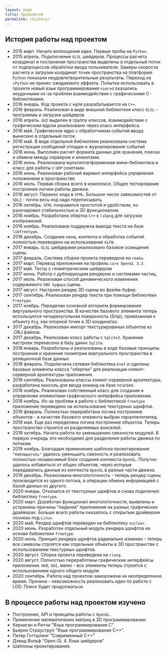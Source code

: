 ```yaml
---
layout: page
title: Хронология
permalink: /history/
---
```


## История работы над проектом

- 2015 март. Начало воплощения идеи. Первые пробы на `Python`.
- 2015 апрель. Подключение `GLSL` шейдеров. Процессы расчета координат и построения пространства выделены в отдельный поток от подпроцессов обработки ввода пользователя.
Замеры скорости расчета и загрузки координат точек пространства на платформе `Python` показали неудовлетворительные результаты. Переход на `cPython` не принес ожидаемого эффекта. Попытки использовать в проекте новый язык программирования `nimrod` оказались неудачными из-за проблем взаимодействия с графическими С-библиотеками. 
- 2016 январь. Код проекта с нуля разрабатывается на `C++`.
- 2016 февраль. Реализован в виде внешней библиотеки класс `GLSL` - программы и загрузки шейдеров.
- 2016 апрель. `GUI` выделен в группу классов, взаимодействие с графическим ядром реализовано через класс интерфейса.
- 2016 май. Графическое ядро с обработчиком событий ввода вынесено в отдельный поток.
- 2016 май. В виде отдельной библиотеки реализована система регистрации сообщений отладки и журналирование событий
- 2016 июнь. Выполнен расчет формата данных для хранения, поиска и обмена между сервером и клиентами.
- 2016 июнь. Реализована мультиплатформенная мини-библиотека и класс для работы с `UDP` сокетами.
- 2016 июнь. Реализован рабочий вариант интерфейса управления положением в пространстве.
- 2016 июль. Первая сборка всего в комплексе. Общее тестирование построения логики работы движка.
- 2016 август. Перенос кода в `SFML`. Большое число зависимостей от `SDL2` - почти весь код надо переписывать.
- 2016 октябрь. `SFML` понравился простотой и удобством, но разочаровал стабильностью и 3D функционалом.
- 2016 ноябрь. Разработана обертка `C++` к `libpng` для загрузки изображений.
- 2016 ноябрь. Реализована поддержка вывода текста на базе `libfreetype`.
- 2016 декабрь. Создание окна, контента и обработка событий полностью переведено на использование `GLFW`.
- 2017 январь. `GLSL` шейдерами реализовано базовое освещение сцены.
- 2017 февраль. Система сборки проекта переведена на `cmake`.
- 2017 март. Перевод приложения на профиль `сore OpenGL 3.3`.
- 2017 май. Тесты с геометрическим шейдером
- 2017 июнь. Работа с дублирующим рендером и системами частиц.
- 2017 июль. Реализован способ динамического изменения содержимого `VBO буфера` сцены.
- 2017 август. Настроен рендер 3D сцены во фрейм-буфер.
- 2017 сентябрь. Реализован рендер текста при помощи библиотеки `Freetype`.
- 2017 ноябрь. Переделан основной алгоритм формирования виртуального пространства. В качестве базового элемента теперь используется четырехугольная поверхность (Snip), привязанная к объекту `Rig`, как опорной точке в 3D коодинатах.
- 2017 декабрь. Реализован импорт текстурированых объектов из .OBJ файлов.
- 2017 декабрь. Реализован класс работы с `Sqlite3`. Хранение настроек перенесено в базу даннх `Sqlite`.
- 2018 январь. Разработаны и реализованы в коде базовые принципы построения и хранения геометрии виртуального пространства в реляционной базе данных
- 2018 февраль. Подключена сетевая библиотека `Enet` и сделаны базовые элементы класса "обертки" для реализации клиент-серверной архитектуры приложения.
- 2018 сентябрь. Реализованы классы клиент-серверной архитектуры, разработана консоль для ввода команд на базе ncurses.
- 2018 ноябрь. Реализован собственный класс для создания и управления элементами графического интерфейса приложения.
- 2018 ноябрь. Из-за проблем в работе с библиотекой `freetype` приложение переведено на использование текстурных шрифтов.
- 2019 февраль. Полностью переработана логика построения объектов - в качестве базового элемента выбран параллелепипед.
- 2019 май. Еще раз переделана логика построения объектов. Теперь пространство строится из разделяемых вокселей.
- 2019 октябрь. Начата работа по уменьшению связности модулей. В первую очередь это необходимо для разделения работы движка по потокам.
- 2019 ноябрь. Благодаря применению шаблона проектирования `"Наблюдатель"` удалось уменьшить связность и реализовать полностью независимый блок создания контекста `OpenGL`. Попутно удалось избавиться от общих объектов, через которые передавались данные из контекста `OpenGL` в разные части движка.
- 2019 декабрь. Реализована многопоточность - теперь рендер сцены производится из одного потока, а операции обмена информацией с базой данных из другого.
- 2020 январь. Отказался от текстурных шрифтов и снова подключил библиотеку `freetype`.
- 2020 март. Доработан функционал многопоточности, выявлены и устранены причины "падения" приложения на разных графических драйверах. Больше всего работы оказалось с открытым драйвером nouveau под `Linux`.
- 2020 май. Рендер шрифтов переведен на библиотеку `nuclear`.
- 2020 июнь. Разработан отдельный модуль рендера шрифтов на основе библиотеки `freetype`.
- 2020 июль. Принцип рендера шрифтов радикально изменен - теперь все символы строятся как отдельные объекты в 3D пространстве с использованием текстурных шрифтов.
- 2020 август. Сборка проекта переведена на `clang`.
- 2020 август. Полностью переработаны графические интерфейсы приложения. `HUD`, `GUI`, меню - все элементы теперь строятся с использованием одного общего модуля.
- 2020 сентябрь. Работа над проектом заморожена на неопределнное время. Причина - невозможность реализовать идеи по работе с LOD. Поиск будет продолжаться.

## В процессе работы над проектом изучено

- Построение, API и принципы работы с `OpenGL`.
- Применение математичеких матриц в 3D программировании.
- Керниган и Ритчи "Язык программирования С".
- Бьярне Страуструп "Язык программирования C++".
- Питер Готтшлинг "Современный С++"
- Дэвид Вольф "Open GL 4. Язык шейдеров"
- Шаблоны проектирования.
